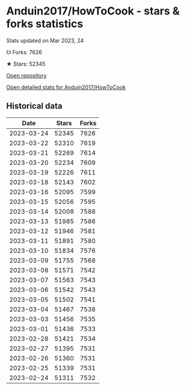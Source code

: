 # Anduin2017/HowToCook - stars & forks statistics

Stats updated on Mar 2023, 24

☋ Forks: 7626

★ Stars: 52345

[Open repository](https://github.com/Anduin2017/HowToCook)

[Open detailed stats for Anduin2017/HowToCook](https://reviewgithub.com/rep/Anduin2017/HowToCook)

## Historical data
| Date | Stars | Forks |
|------|-------|-------|
| 2023-03-24 | 52345 | 7626 | 
| 2023-03-22 | 52310 | 7619 | 
| 2023-03-21 | 52269 | 7614 | 
| 2023-03-20 | 52234 | 7609 | 
| 2023-03-19 | 52226 | 7611 | 
| 2023-03-18 | 52143 | 7602 | 
| 2023-03-16 | 52095 | 7599 | 
| 2023-03-15 | 52056 | 7595 | 
| 2023-03-14 | 52008 | 7588 | 
| 2023-03-13 | 51985 | 7586 | 
| 2023-03-12 | 51946 | 7581 | 
| 2023-03-11 | 51891 | 7580 | 
| 2023-03-10 | 51834 | 7576 | 
| 2023-03-09 | 51755 | 7568 | 
| 2023-03-08 | 51571 | 7542 | 
| 2023-03-07 | 51563 | 7543 | 
| 2023-03-06 | 51542 | 7543 | 
| 2023-03-05 | 51502 | 7541 | 
| 2023-03-04 | 51467 | 7538 | 
| 2023-03-03 | 51456 | 7535 | 
| 2023-03-01 | 51436 | 7533 | 
| 2023-02-28 | 51421 | 7534 | 
| 2023-02-27 | 51395 | 7531 | 
| 2023-02-26 | 51360 | 7531 | 
| 2023-02-25 | 51339 | 7531 | 
| 2023-02-24 | 51311 | 7532 | 

